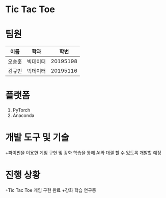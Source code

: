 # Tic Tac Toe


# 팀원
|이름|학과|학번|
|------|---|---|
|오승훈|빅데이터|20195198|
|김규민|빅데이터|20195116|


# 플랫폼
1. PyTorch
2. Anaconda


# 개발 도구 및 기술
+파이썬을 이용한 게임 구현 및 강화 학습을 통해 AI와 대결 할 수 있도록 개발할 예정


# 진행 상황
+Tic Tac Toe 게임 구현 완료
+강화 학습 연구중
